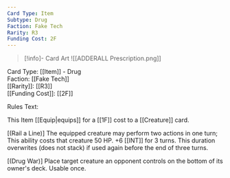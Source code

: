 ```yaml
---
Card Type: Item
Subtype: Drug
Faction: Fake Tech
Rarity: R3
Funding Cost: 2F
---
```

> [!info]- Card Art
> ![[ADDERALL Prescription.png]]

Card Type: [[Item]] - Drug  
Faction: [[Fake Tech]]  
[[Rarity]]: [[R3]]  
[[Funding Cost]]: [[2F]]  

Rules Text:  

This Item [[Equip|equips]] for a [[1F]] cost to a [[Creature]] card.  

[(Rail a Line)] The equipped creature may perform two actions in one turn;
This ability costs that creature 50 HP.
+6 [[INT]] for 3 turns. This duration overwrites (does not stack) if used again before the end of three turns.  

[(Drug War)] Place target creature an opponent controls on the bottom of its owner's deck. Usable once.  
